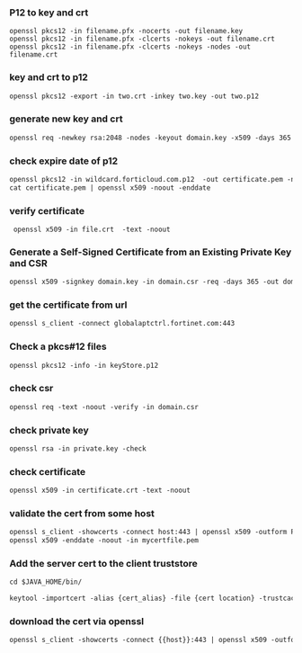 ### P12 to key and crt 
```$markdown
openssl pkcs12 -in filename.pfx -nocerts -out filename.key
openssl pkcs12 -in filename.pfx -clcerts -nokeys -out filename.crt
openssl pkcs12 -in filename.pfx -clcerts -nokeys -nodes -out filename.crt

```

### key and crt to p12

```markdown
openssl pkcs12 -export -in two.crt -inkey two.key -out two.p12
```


### generate new key and crt

```markdown
openssl req -newkey rsa:2048 -nodes -keyout domain.key -x509 -days 365 -out domain.crt
```


### check expire date of p12
```markdown
openssl pkcs12 -in wildcard.forticloud.com.p12  -out certificate.pem -nodes
cat certificate.pem | openssl x509 -noout -enddate

```

### verify certificate
```
 openssl x509 -in file.crt  -text -noout

```


### Generate a Self-Signed Certificate from an Existing Private Key and CSR
```markdown
openssl x509 -signkey domain.key -in domain.csr -req -days 365 -out domain.crt
```

### get the certificate from url
```markdown
openssl s_client -connect globalaptctrl.fortinet.com:443
```


### Check a pkcs#12 files
```markdown
openssl pkcs12 -info -in keyStore.p12
```

### check csr
```markdown
openssl req -text -noout -verify -in domain.csr
```

### check private key
```markdown
openssl rsa -in private.key -check
```

### check certificate
```markdown
openssl x509 -in certificate.crt -text -noout
```


### validate the cert from some host
```markdown
openssl s_client -showcerts -connect host:443 | openssl x509 -outform PEM >mycertfile.pem
openssl x509 -enddate -noout -in mycertfile.pem

```

### Add the server cert to the client truststore
```markdown
cd $JAVA_HOME/bin/

keytool -importcert -alias {cert_alias} -file {cert location} -trustcacerts -keystore $JAVA_HOME/jre/lib/security/cacerts -storetype JKS
```

### download the cert via openssl

```markdown
openssl s_client -showcerts -connect {{host}}:443 | openssl x509 -outform PEM > mycertfile.pem
```
